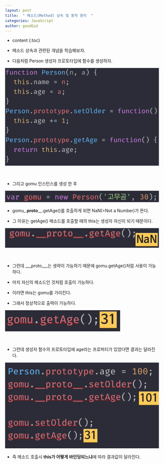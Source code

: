 ```yaml
---
layout: post
title:  " 메소드(Method) 상속 및 동작 원리  "
categories: JavaScript
author: goodGid
---
```

* content
{:toc}

* 메소드 상속과 관련된 개념을 학습해보자.

* 다음처럼 Person 생성자 프로토타입에 함수를 생성하자.

![](/assets/img/javascript/js_method_inheritance_and_how_it_works_1.png)












<br>

* 그리고 gomu 인스턴스를 생성 한 후

![](/assets/img/javascript/js_method_inheritance_and_how_it_works_2.png)

* gomu_.____proto______.getAge()를 호출하게 되면 NaN(=Not a Number)가 뜬다.

* 그 이유는 getAge() 메소드를 호출할 때의 this는 생성자 자신이 되기 때문이다.

![](/assets/img/javascript/js_method_inheritance_and_how_it_works_3.png)

<br>

* 그런데 ___proto___는 생략이 가능하기 때문에 gomu.getAge()처럼 사용이 가능하다.

* 마치 자신의 메소드인 것처럼 호출이 가능하다.

* 이러면 this는 gomu를 가리킨다.

* 그래서 정상적으로 출력이 가능하다.

![](/assets/img/javascript/js_method_inheritance_and_how_it_works_4.png)

<br>

* 그런데 생성자 함수의 프로토타입에 age라는 프로퍼티가 있었다면 결과는 달라진다.

![](/assets/img/javascript/js_method_inheritance_and_how_it_works_5.png)

* 즉 메소드 호출시 **this가 어떻게 바인딩되느냐**에 따라 결과값이 달라진다.
